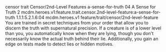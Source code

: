 <ability>
  <metadata>
    <class>censor</class>
    <feature_type>trait</feature_type>
    <file_dpath>Censor/2nd-Level Features</file_dpath>
    <item_id>a-sense-for-truth</item_id>
    <item_index>04</item_index>
    <item_name>A Sense for Truth</item_name>
    <level>2</level>
    <scc>mcdm.heroes.v1:feature.trait.censor.2nd-level-feature:a-sense-for-truth</scc>
    <scdc>1.1.1:5.2.1.6:04</scdc>
    <source>mcdm.heroes.v1</source>
    <type>feature/trait/censor/2nd-level-feature</type>
  </metadata>
  <effects>
    <effect type="mundane">You are trained in secret techniques from your order that allow you to discern the truth with supernatural precision. If a creature is of a lower level than you, you automatically know when they are lying, though you don&apos;t necessarily know the actual truth behind their lie. Additionally, you gain an edge on tests made to detect lies or hidden motives.</effect>
  </effects>
</ability>
